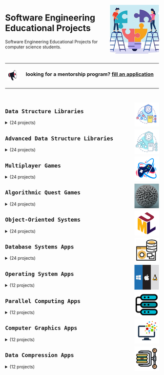 <a href="/Software-Engineering-Educational-Projects/README.md"><img align="right" width="160" src="/logos/software-engineering-educational-projects.png"></img></a>

# Software Engineering Educational Projects
Software Engineering Educational Projects for computer science students.

<br>
<table>
    <tbody>
<tr>
<td align="center" width="10%"><a href="/Mentorship-Programs/README.md"><img src="/icons/announcement.png" width="100%"></img></a></td>
<td align="center" width="90%"><h3>looking for a mentorship program? <a href="/Mentorship-Programs/README.md">fill an application</a></h3><br></td>
</tr>
    </tbody>
</table>
<br>

<a href="/Software-Engineering-Educational-Projects/README.md"><img align="right" width="80" src="/Software-Engineering-Educational-Projects/logos/data-structure-libraries.png"></img></a>

## `Data Structure Libraries`

<details>
    <summary>(24 projects)</summary>
    <br>
<table>
    <thead>
        <tr>
<th width="120px" align="center">Array Library</th>
<th width="120px" align="center">Stack Array Based Library</th>
<th width="120px" align="center">Queue Array Based Library</th>
<th width="120px" align="center">Deque Array Based Library</th>
<th width="120px" align="center">Linked List Library</th>
<th width="120px" align="center">Stack Linked List Based Library</th>
<th width="120px" align="center">Queue Linked List Based Library</th>
<th width="120px" align="center">Deque Linked List Based Library</th>
        </tr>
    </thead>
    <tbody>
<td align="center"><a href="/Software-Engineering-Educational-Projects/README.md">
<img width="100%" src="/Software-Engineering-Educational-Projects/logos/array-library.png"></img></a></td>
<td align="center"><a href="/Software-Engineering-Educational-Projects/README.md">
<img width="100%" src="/Software-Engineering-Educational-Projects/logos/stack-library.png"></img></a></td>
<td align="center"><a href="/Software-Engineering-Educational-Projects/README.md">
<img width="100%" src="/Software-Engineering-Educational-Projects/logos/queue-library.png"></img></a></td>
<td align="center"><a href="/Software-Engineering-Educational-Projects/README.md">
<img width="100%" src="/Software-Engineering-Educational-Projects/logos/deque-library.png"></img></a></td>
<td align="center"><a href="/Software-Engineering-Educational-Projects/README.md">
<img width="100%" src="/Software-Engineering-Educational-Projects/logos/linked-list-library.png"></img></a></td>
<td align="center"><a href="/Software-Engineering-Educational-Projects/README.md">
<img width="100%" src="/Software-Engineering-Educational-Projects/logos/stack-library.png"></img></a></td>
<td align="center"><a href="/Software-Engineering-Educational-Projects/README.md">
<img width="100%" src="/Software-Engineering-Educational-Projects/logos/queue-library.png"></img></a></td>
<td align="center"><a href="/Software-Engineering-Educational-Projects/README.md">
<img width="100%" src="/Software-Engineering-Educational-Projects/logos/deque-library.png"></img></a></td>
    </tbody>
    <thead>
        <tr>
<th width="120px" align="center">Binary Search Tree Library</th>
<th width="120px" align="center">AVL Tree Library</th>
<th width="120px" align="center">Red Black Tree Library</th>
<th width="120px" align="center">Splay Tree Library</th>
<th width="120px" align="center">Trie Library</th>
<th width="120px" align="center">Disjoint Set Library</th>
<th width="120px" align="center">Segment Tree Library</th>
<th width="120px" align="center">Binary Indexed Tree Library</th>
        </tr>
    </thead>
    <tbody>
<td align="center"><a href="/Software-Engineering-Educational-Projects/README.md">
<img width="100%" src="/Software-Engineering-Educational-Projects/logos/binary-search-tree-library.png"></img></a></td>
<td align="center"><a href="/Software-Engineering-Educational-Projects/README.md">
<img width="100%" src="/Software-Engineering-Educational-Projects/logos/avl-tree-library.png"></img></a></td>
<td align="center"><a href="/Software-Engineering-Educational-Projects/README.md">
<img width="100%" src="/Software-Engineering-Educational-Projects/logos/red-black-tree-library.png"></img></a></td>
<td align="center"><a href="/Software-Engineering-Educational-Projects/README.md">
<img width="100%" src="/Software-Engineering-Educational-Projects/logos/splay-tree-library.png"></img></a></td>
<td align="center"><a href="/Software-Engineering-Educational-Projects/README.md">
<img width="100%" src="/Software-Engineering-Educational-Projects/logos/trie-library.png"></img></a></td>
<td align="center"><a href="/Software-Engineering-Educational-Projects/README.md">
<img width="100%" src="/Software-Engineering-Educational-Projects/logos/disjoint-set-library.png"></img></a></td>
<td align="center"><a href="/Software-Engineering-Educational-Projects/README.md">
<img width="100%" src="/Software-Engineering-Educational-Projects/logos/segment-tree-library.png"></img></a></td>
<td align="center"><a href="/Software-Engineering-Educational-Projects/README.md">
<img width="100%" src="/Software-Engineering-Educational-Projects/logos/binary-indexed-tree-library.png"></img></a></td>
    </tbody>
    <thead>
        <tr>
<th width="120px" align="center">Binary Heap Library</th>
<th width="120px" align="center">Binomial Heap Library</th>
<th width="120px" align="center">Fibonacci Heap Library</th>
<th width="120px" align="center">Pairing Heap Library</th>
<th width="120px" align="center">Hash Map Library</th>
<th width="120px" align="center">Open Addressing Hash Table Library</th>
<th width="120px" align="center">Chained Hash Table Library</th>
<th width="120px" align="center">Double Hashing Hash Table Library</th>
        </tr>
    </thead>
    <tbody>
<td align="center"><a href="/Software-Engineering-Educational-Projects/README.md">
<img width="100%" src="/Software-Engineering-Educational-Projects/logos/binary-heap-library.png"></img></a></td>
<td align="center"><a href="/Software-Engineering-Educational-Projects/README.md">
<img width="100%" src="/Software-Engineering-Educational-Projects/logos/binomial-heap-library.png"></img></a></td>
<td align="center"><a href="/Software-Engineering-Educational-Projects/README.md">
<img width="100%" src="/Software-Engineering-Educational-Projects/logos/fibonacci-heap-library.png"></img></a></td>
<td align="center"><a href="/Software-Engineering-Educational-Projects/README.md">
<img width="100%" src="/Software-Engineering-Educational-Projects/logos/pairing-heap-library.png"></img></a></td>
<td align="center"><a href="/Software-Engineering-Educational-Projects/README.md">
<img width="100%" src="/Software-Engineering-Educational-Projects/logos/hash-map-library.png"></img></a></td>
<td align="center"><a href="/Software-Engineering-Educational-Projects/README.md">
<img width="100%" src="/Software-Engineering-Educational-Projects/logos/open-addressing-hash-table-library.png"></img></a></td>
<td align="center"><a href="/Software-Engineering-Educational-Projects/README.md">
<img width="100%" src="/Software-Engineering-Educational-Projects/logos/chained-hash-table-library.png"></img></a></td>
<td align="center"><a href="/Software-Engineering-Educational-Projects/README.md">
<img width="100%" src="/Software-Engineering-Educational-Projects/logos/double-hashing-hash-table-library.png"></img></a></td>
    </tbody>
</table>
</details>


<a href="/Software-Engineering-Educational-Projects/README.md"><img align="right" width="80" src="/Software-Engineering-Educational-Projects/logos/advanced-data-structure-libraries.png"></img></a>

## `Advanced Data Structure Libraries`

<details>
    <summary>(24 projects)</summary>
    <br>
<table>
    <thead>
        <tr>
<th width="120px" align="center">Treap Library</th>
<th width="120px" align="center">Interval Tree Library</th>
<th width="120px" align="center">K-D Tree Library</th>
<th width="120px" align="center">AA Tree Library</th>
<th width="120px" align="center">Cartesian Tree Library</th>
<th width="120px" align="center">2-3 Tree Library</th>
<th width="120px" align="center">Scapegoat Tree Library</th>
<th width="120px" align="center">Link-Cut Tree Library</th>
        </tr>
    </thead>
    <tbody>
<td align="center"><a href="/Software-Engineering-Educational-Projects/README.md">
<img width="100%" src="/Software-Engineering-Educational-Projects/logos/treap-library.png"></img></a></td>
<td align="center"><a href="/Software-Engineering-Educational-Projects/README.md">
<img width="100%" src="/Software-Engineering-Educational-Projects/logos/interval-tree-library.png"></img></a></td>
<td align="center"><a href="/Software-Engineering-Educational-Projects/README.md">
<img width="100%" src="/Software-Engineering-Educational-Projects/logos/k-d-tree-library.png"></img></a></td>
<td align="center"><a href="/Software-Engineering-Educational-Projects/README.md">
<img width="100%" src="/Software-Engineering-Educational-Projects/logos/aa-tree-library.png"></img></a></td>
<td align="center"><a href="/Software-Engineering-Educational-Projects/README.md">
<img width="100%" src="/Software-Engineering-Educational-Projects/logos/cartesian-tree-library.png"></img></a></td>
<td align="center"><a href="/Software-Engineering-Educational-Projects/README.md">
<img width="100%" src="/Software-Engineering-Educational-Projects/logos/2-3-tree-library.png"></img></a></td>
<td align="center"><a href="/Software-Engineering-Educational-Projects/README.md">
<img width="100%" src="/Software-Engineering-Educational-Projects/logos/scapegoat-tree-library.png"></img></a></td>
<td align="center"><a href="/Software-Engineering-Educational-Projects/README.md">
<img width="100%" src="/Software-Engineering-Educational-Projects/logos/link-cut-tree-library.png"></img></a></td>
    </tbody>
    <thead>
        <tr>
<th width="120px" align="center">Skip List Library</th>
<th width="120px" align="center">B-Tree Library</th>
<th width="120px" align="center">R-Tree Library</th>
<th width="120px" align="center">K-ary Tree Library</th>
<th width="120px" align="center">Cuckoo Hash Table Library</th>
<th width="120px" align="center">Robin Hood Hash Table Library</th>
<th width="120px" align="center">Hopscotch Hash Table Library</th>
<th width="120px" align="center">Dynamic Perfect Hash Table Library</th>
        </tr>
    </thead>
    <tbody>
<td align="center"><a href="/Software-Engineering-Educational-Projects/README.md">
<img width="100%" src="/Software-Engineering-Educational-Projects/logos/skip-list-library.png"></img></a></td>
<td align="center"><a href="/Software-Engineering-Educational-Projects/README.md">
<img width="100%" src="/Software-Engineering-Educational-Projects/logos/b-tree-library.png"></img></a></td>
<td align="center"><a href="/Software-Engineering-Educational-Projects/README.md">
<img width="100%" src="/Software-Engineering-Educational-Projects/logos/r-tree-library.png"></img></a></td>
<td align="center"><a href="/Software-Engineering-Educational-Projects/README.md">
<img width="100%" src="/Software-Engineering-Educational-Projects/logos/k-ary-tree-library.png"></img></a></td>
<td align="center"><a href="/Software-Engineering-Educational-Projects/README.md">
<img width="100%" src="/Software-Engineering-Educational-Projects/logos/cuckoo-hash-table-library.png"></img></a></td>
<td align="center"><a href="/Software-Engineering-Educational-Projects/README.md">
<img width="100%" src="/Software-Engineering-Educational-Projects/logos/robin-hood-hash-table-library.png"></img></a></td>
<td align="center"><a href="/Software-Engineering-Educational-Projects/README.md">
<img width="100%" src="/Software-Engineering-Educational-Projects/logos/hopscotch-hash-table-library.png"></img></a></td>
<td align="center"><a href="/Software-Engineering-Educational-Projects/README.md">
<img width="100%" src="/Software-Engineering-Educational-Projects/logos/dynamic-perfect-hash-table-library.png"></img></a></td>
    </tbody>
    <thead>
        <tr>
<th width="120px" align="center">Suffix Array Library</th>
<th width="120px" align="center">Suffix Tree Library</th>
<th width="120px" align="center">Suffix Automaton Library</th>
<th width="120px" align="center">Sparse Suffix Array/Tree Library</th>
<th width="120px" align="center">Generalized Suffix Array/Tree Library</th>
<th width="120px" align="center">Dynamic Suffix Array/Tree Library</th>
<th width="120px" align="center">Online Suffix Array/Tree Library</th>
<th width="120px" align="center">Compressed Suffix Array/Tree Library</th>
        </tr>
    </thead>
    <tbody>
<td align="center"><a href="/Software-Engineering-Educational-Projects/README.md">
<img width="100%" src="/Software-Engineering-Educational-Projects/logos/suffix-array-library.png"></img></a></td>
<td align="center"><a href="/Software-Engineering-Educational-Projects/README.md">
<img width="100%" src="/Software-Engineering-Educational-Projects/logos/suffix-tree-library.png"></img></a></td>
<td align="center"><a href="/Software-Engineering-Educational-Projects/README.md">
<img width="100%" src="/Software-Engineering-Educational-Projects/logos/suffix-automaton-library.png"></img></a></td>
<td align="center"><a href="/Software-Engineering-Educational-Projects/README.md">
<img width="100%" src="/Software-Engineering-Educational-Projects/logos/sparse-suffix-array-tree-library.png"></img></a></td>
<td align="center"><a href="/Software-Engineering-Educational-Projects/README.md">
<img width="100%" src="/Software-Engineering-Educational-Projects/logos/generalized-suffix-array-tree-library.png"></img></a></td>
<td align="center"><a href="/Software-Engineering-Educational-Projects/README.md">
<img width="100%" src="/Software-Engineering-Educational-Projects/logos/dynamic-suffix-array-tree-library.png"></img></a></td>
<td align="center"><a href="/Software-Engineering-Educational-Projects/README.md">
<img width="100%" src="/Software-Engineering-Educational-Projects/logos/online-suffix-array-tree-library.png"></img></a></td>
<td align="center"><a href="/Software-Engineering-Educational-Projects/README.md">
<img width="100%" src="/Software-Engineering-Educational-Projects/logos/compressed-suffix-array-tree-library.png"></img></a></td>
    </tbody>
</table>
</details>


<a href="/Software-Engineering-Educational-Projects/README.md"><img align="right" width="80" src="/Software-Engineering-Educational-Projects/logos/multiplayer-games.png"></img></a>

## `Multiplayer Games`

<details>
    <summary>(24 projects)</summary>
    <br>
<table>
    <thead>
        <tr>
<th width="120px" align="center">Tic Tac Toe Game</th>
<th width="120px" align="center">SOS Game</th>
<th width="120px" align="center">Reversi Game</th>
<th width="120px" align="center">Draughts Game</th>
<th width="120px" align="center">Ultimate Tic Tac Toe Game</th>
<th width="120px" align="center">Battleship Game</th>
<th width="120px" align="center">Alphago Game</th>
<th width="120px" align="center">Chess Game</th>
        </tr>
    </thead>
    <tbody>
<td align="center"><a href="/Software-Engineering-Educational-Projects/README.md">
<img width="100%" src="/Software-Engineering-Educational-Projects/logos/tic-tac-toe-game.png"></img></a></td>
<td align="center"><a href="/Software-Engineering-Educational-Projects/README.md">
<img width="100%" src="/Software-Engineering-Educational-Projects/logos/sos-game.png"></img></a></td>
<td align="center"><a href="/Software-Engineering-Educational-Projects/README.md">
<img width="100%" src="/Software-Engineering-Educational-Projects/logos/reversi-game.png"></img></a></td>
<td align="center"><a href="/Software-Engineering-Educational-Projects/README.md">
<img width="100%" src="/Software-Engineering-Educational-Projects/logos/draughts-game.png"></img></a></td>
<td align="center"><a href="/Software-Engineering-Educational-Projects/README.md">
<img width="100%" src="/Software-Engineering-Educational-Projects/logos/ultimate-tic-tac-toe-game.png"></img></a></td>
<td align="center"><a href="/Software-Engineering-Educational-Projects/README.md">
<img width="100%" src="/Software-Engineering-Educational-Projects/logos/battleship-game.png"></img></a></td>
<td align="center"><a href="/Software-Engineering-Educational-Projects/README.md">
<img width="100%" src="/Software-Engineering-Educational-Projects/logos/alphago-game.png"></img></a></td>
<td align="center"><a href="/Software-Engineering-Educational-Projects/README.md">
<img width="100%" src="/Software-Engineering-Educational-Projects/logos/chess-game.png"></img></a></td>
    </tbody>
    <thead>
        <tr>
<th width="120px" align="center">Dots and Boxes Game</th>
<th width="120px" align="center">Connect Four Game</th>
<th width="120px" align="center">Gomoku Game</th>
<th width="120px" align="center">Snakes and Ladders Game</th>
<th width="120px" align="center">Hex Game</th>
<th width="120px" align="center">Yahtzee Game</th>
<th width="120px" align="center">Bingo Game</th>
<th width="120px" align="center">Ludo Game</th>
        </tr>
    </thead>
    <tbody>
<td align="center"><a href="/Software-Engineering-Educational-Projects/README.md">
<img width="100%" src="/Software-Engineering-Educational-Projects/logos/dots-and-boxes-game.png"></img></a></td>
<td align="center"><a href="/Software-Engineering-Educational-Projects/README.md">
<img width="100%" src="/Software-Engineering-Educational-Projects/logos/connect-four-game.png"></img></a></td>
<td align="center"><a href="/Software-Engineering-Educational-Projects/README.md">
<img width="100%" src="/Software-Engineering-Educational-Projects/logos/gomoku-game.png"></img></a></td>
<td align="center"><a href="/Software-Engineering-Educational-Projects/README.md">
<img width="100%" src="/Software-Engineering-Educational-Projects/logos/snakes-and-ladders-game.png"></img></a></td>
<td align="center"><a href="/Software-Engineering-Educational-Projects/README.md">
<img width="100%" src="/Software-Engineering-Educational-Projects/logos/hex-game.png"></img></a></td>
<td align="center"><a href="/Software-Engineering-Educational-Projects/README.md">
<img width="100%" src="/Software-Engineering-Educational-Projects/logos/yahtzee-game.png"></img></a></td>
<td align="center"><a href="/Software-Engineering-Educational-Projects/README.md">
<img width="100%" src="/Software-Engineering-Educational-Projects/logos/bingo-game.png"></img></a></td>
<td align="center"><a href="/Software-Engineering-Educational-Projects/README.md">
<img width="100%" src="/Software-Engineering-Educational-Projects/logos/ludo-game.png"></img></a></td>
    </tbody>
    <thead>
        <tr>
<th width="120px" align="center">Pig Dice Game</th>
<th width="120px" align="center">Dice Magic Game</th>
<th width="120px" align="center">Chess Endgame Game</th>
<th width="120px" align="center">Word Search Game</th>
<th width="120px" align="center">Race to 100 Game</th>
<th width="120px" align="center">Farkle Game</th>
<th width="120px" align="center">Knock Out Game</th>
<th width="120px" align="center">Left Center Right Game</th>
        </tr>
    </thead>
    <tbody>
<td align="center"><a href="/Software-Engineering-Educational-Projects/README.md">
<img width="100%" src="/Software-Engineering-Educational-Projects/logos/pig-dice-game.png"></img></a></td>
<td align="center"><a href="/Software-Engineering-Educational-Projects/README.md">
<img width="100%" src="/Software-Engineering-Educational-Projects/logos/dice-magic-game.png"></img></a></td>
<td align="center"><a href="/Software-Engineering-Educational-Projects/README.md">
<img width="100%" src="/Software-Engineering-Educational-Projects/logos/chess-endgame-game.png"></img></a></td>
<td align="center"><a href="/Software-Engineering-Educational-Projects/README.md">
<img width="100%" src="/Software-Engineering-Educational-Projects/logos/word-search-game.png"></img></a></td>
<td align="center"><a href="/Software-Engineering-Educational-Projects/README.md">
<img width="100%" src="/Software-Engineering-Educational-Projects/logos/race-to-100-game.png"></img></a></td>
<td align="center"><a href="/Software-Engineering-Educational-Projects/README.md">
<img width="100%" src="/Software-Engineering-Educational-Projects/logos/farkle-game.png"></img></a></td>
<td align="center"><a href="/Software-Engineering-Educational-Projects/README.md">
<img width="100%" src="/Software-Engineering-Educational-Projects/logos/knock-out-game.png"></img></a></td>
<td align="center"><a href="/Software-Engineering-Educational-Projects/README.md">
<img width="100%" src="/Software-Engineering-Educational-Projects/logos/left-center-right-game.png"></img></a></td>
    </tbody>
</table>
</details>


<a href="/Software-Engineering-Educational-Projects/README.md"><img align="right" width="80" src="/Software-Engineering-Educational-Projects/logos/algorithmic-quest-games.png"></img></a>

## `Algorithmic Quest Games`

<details>
    <summary>(24 projects)</summary>
    <br>
<table>
    <thead>
        <tr>
<th width="120px" align="center">Eight Puzzle Game</th>
<th width="120px" align="center">Sudoku Game</th>
<th width="120px" align="center">Match Cards Game</th>
<th width="120px" align="center">Minesweeper Game</th>
<th width="120px" align="center">Zuma Game</th>
<th width="120px" align="center">Snake Game</th>
<th width="120px" align="center">Cube Block Game</th>
<th width="120px" align="center">Ball Sort Game</th>
        </tr>
    </thead>
    <tbody>
<td align="center"><a href="/Software-Engineering-Educational-Projects/README.md">
<img width="100%" src="/Software-Engineering-Educational-Projects/logos/eight-puzzle-game.png"></img></a></td>
<td align="center"><a href="/Software-Engineering-Educational-Projects/README.md">
<img width="100%" src="/Software-Engineering-Educational-Projects/logos/sudoku-game.png"></img></a></td>
<td align="center"><a href="/Software-Engineering-Educational-Projects/README.md">
<img width="100%" src="/Software-Engineering-Educational-Projects/logos/match-cards-game.png"></img></a></td>
<td align="center"><a href="/Software-Engineering-Educational-Projects/README.md">
<img width="100%" src="/Software-Engineering-Educational-Projects/logos/minesweeper-game.png"></img></a></td>
<td align="center"><a href="/Software-Engineering-Educational-Projects/README.md">
<img width="100%" src="/Software-Engineering-Educational-Projects/logos/zuma-game.png"></img></a></td>
<td align="center"><a href="/Software-Engineering-Educational-Projects/README.md">
<img width="100%" src="/Software-Engineering-Educational-Projects/logos/snake-game.png"></img></a></td>
<td align="center"><a href="/Software-Engineering-Educational-Projects/README.md">
<img width="100%" src="/Software-Engineering-Educational-Projects/logos/cube-block-game.png"></img></a></td>
<td align="center"><a href="/Software-Engineering-Educational-Projects/README.md">
<img width="100%" src="/Software-Engineering-Educational-Projects/logos/ball-sort-game.png"></img></a></td>
    </tbody>
    <thead>
        <tr>
<th width="120px" align="center">2048 Game</th>
<th width="120px" align="center">Merge Wood Game</th>
<th width="120px" align="center">Merge Block Game</th>
<th width="120px" align="center">2248 Game</th>
<th width="120px" align="center">Pacman Game</th>
<th width="120px" align="center">Maze Game</th>
<th width="120px" align="center">Knights Tour Game</th>
<th width="120px" align="center">Eight Queens Game</th>
        </tr>
    </thead>
    <tbody>
<td align="center"><a href="/Software-Engineering-Educational-Projects/README.md">
<img width="100%" src="/Software-Engineering-Educational-Projects/logos/2048-game.png"></img></a></td>
<td align="center"><a href="/Software-Engineering-Educational-Projects/README.md">
<img width="100%" src="/Software-Engineering-Educational-Projects/logos/merge-wood-game.png"></img></a></td>
<td align="center"><a href="/Software-Engineering-Educational-Projects/README.md">
<img width="100%" src="/Software-Engineering-Educational-Projects/logos/merge-block-game.png"></img></a></td>
<td align="center"><a href="/Software-Engineering-Educational-Projects/README.md">
<img width="100%" src="/Software-Engineering-Educational-Projects/logos/2248-game.png"></img></a></td>
<td align="center"><a href="/Software-Engineering-Educational-Projects/README.md">
<img width="100%" src="/Software-Engineering-Educational-Projects/logos/pacman-game.png"></img></a></td>
<td align="center"><a href="/Software-Engineering-Educational-Projects/README.md">
<img width="100%" src="/Software-Engineering-Educational-Projects/logos/maze-game.png"></img></a></td>
<td align="center"><a href="/Software-Engineering-Educational-Projects/README.md">
<img width="100%" src="/Software-Engineering-Educational-Projects/logos/knights-tour-game.png"></img></a></td>
<td align="center"><a href="/Software-Engineering-Educational-Projects/README.md">
<img width="100%" src="/Software-Engineering-Educational-Projects/logos/eight-queens-game.png"></img></a></td>
    </tbody>
    <thead>
        <tr>
<th width="120px" align="center">Multi Sudoku Game</th>
<th width="120px" align="center">Slitherlink Game</th>
<th width="120px" align="center">Make Ten Drop Game</th>
<th width="120px" align="center">Spots Connect Game</th>
<th width="120px" align="center">Blokus Game</th>
<th width="120px" align="center">Blockudoku Game</th>
<th width="120px" align="center">Fruit Master Game</th>
<th width="120px" align="center">Bubble Poke Game</th>
        </tr>
    </thead>
    <tbody>
<td align="center"><a href="/Software-Engineering-Educational-Projects/README.md">
<img width="100%" src="/Software-Engineering-Educational-Projects/logos/multi-sudoku-game.png"></img></a></td>
<td align="center"><a href="/Software-Engineering-Educational-Projects/README.md">
<img width="100%" src="/Software-Engineering-Educational-Projects/logos/slitherlink-game.png"></img></a></td>
<td align="center"><a href="/Software-Engineering-Educational-Projects/README.md">
<img width="100%" src="/Software-Engineering-Educational-Projects/logos/make-ten-drop-game.png"></img></a></td>
<td align="center"><a href="/Software-Engineering-Educational-Projects/README.md">
<img width="100%" src="/Software-Engineering-Educational-Projects/logos/spots-connect-game.png"></img></a></td>
<td align="center"><a href="/Software-Engineering-Educational-Projects/README.md">
<img width="100%" src="/Software-Engineering-Educational-Projects/logos/blokus-game.png"></img></a></td>
<td align="center"><a href="/Software-Engineering-Educational-Projects/README.md">
<img width="100%" src="/Software-Engineering-Educational-Projects/logos/blockudoku-game.png"></img></a></td>
<td align="center"><a href="/Software-Engineering-Educational-Projects/README.md">
<img width="100%" src="/Software-Engineering-Educational-Projects/logos/fruit-master-game.png"></img></a></td>
<td align="center"><a href="/Software-Engineering-Educational-Projects/README.md">
<img width="100%" src="/Software-Engineering-Educational-Projects/logos/bubble-poke-game.png"></img></a></td>
    </tbody>
</table>
</details>


<a href="/Software-Engineering-Educational-Projects/README.md"><img align="right" width="80" src="/Software-Engineering-Educational-Projects/logos/object-oriented-systems.png"></img></a>

## `Object-Oriented Systems`

<details>
    <summary>(24 projects)</summary>
    <br>
<table>
    <thead>
        <tr>
<th width="120px" align="center">Mobile Contacts System</th>
<th width="120px" align="center">Restaurant Orders System</th>
<th width="120px" align="center">Issue Tracking System</th>
<th width="120px" align="center">Ticketing System</th>
<th width="120px" align="center">Equation Solver</th>
<th width="120px" align="center">Airport System</th>
<th width="120px" align="center">Company System</th>
<th width="120px" align="center">School System</th>
        </tr>
    </thead>
    <tbody>
<td align="center"><a href="/Software-Engineering-Educational-Projects/README.md">
<img width="100%" src="/Software-Engineering-Educational-Projects/logos/mobile-contacts-system.png"></img></a></td>
<td align="center"><a href="/Software-Engineering-Educational-Projects/README.md">
<img width="100%" src="/Software-Engineering-Educational-Projects/logos/restaurant-orders-system.png"></img></a></td>
<td align="center"><a href="/Software-Engineering-Educational-Projects/README.md">
<img width="100%" src="/Software-Engineering-Educational-Projects/logos/issue-tracking-system.png"></img></a></td>
<td align="center"><a href="/Software-Engineering-Educational-Projects/README.md">
<img width="100%" src="/Software-Engineering-Educational-Projects/logos/ticketing-system.png"></img></a></td>
<td align="center"><a href="/Software-Engineering-Educational-Projects/README.md">
<img width="100%" src="/Software-Engineering-Educational-Projects/logos/equation-solver.png"></img></a></td>
<td align="center"><a href="/Software-Engineering-Educational-Projects/README.md">
<img width="100%" src="/Software-Engineering-Educational-Projects/logos/airport-system.png"></img></a></td>
<td align="center"><a href="/Software-Engineering-Educational-Projects/README.md">
<img width="100%" src="/Software-Engineering-Educational-Projects/logos/company-system.png"></img></a></td>
<td align="center"><a href="/Software-Engineering-Educational-Projects/README.md">
<img width="100%" src="/Software-Engineering-Educational-Projects/logos/school-system.png"></img></a></td>
    </tbody>
    <thead>
        <tr>
<th width="120px" align="center">Library System</th>
<th width="120px" align="center">Bank System</th>
<th width="120px" align="center">Champions League System</th>
<th width="120px" align="center">Building System</th>
<th width="120px" align="center">Hospital System</th>
<th width="120px" align="center">University System</th>
<th width="120px" align="center">Cinema System</th>
<th width="120px" align="center">E-Commerce System</th>
        </tr>
    </thead>
    <tbody>
<td align="center"><a href="/Software-Engineering-Educational-Projects/README.md">
<img width="100%" src="/Software-Engineering-Educational-Projects/logos/library-system.png"></img></a></td>
<td align="center"><a href="/Software-Engineering-Educational-Projects/README.md">
<img width="100%" src="/Software-Engineering-Educational-Projects/logos/bank-system.png"></img></a></td>
<td align="center"><a href="/Software-Engineering-Educational-Projects/README.md">
<img width="100%" src="/Software-Engineering-Educational-Projects/logos/champions-league-system.png"></img></a></td>
<td align="center"><a href="/Software-Engineering-Educational-Projects/README.md">
<img width="100%" src="/Software-Engineering-Educational-Projects/logos/building-system.png"></img></a></td>
<td align="center"><a href="/Software-Engineering-Educational-Projects/README.md">
<img width="100%" src="/Software-Engineering-Educational-Projects/logos/hospital-system.png"></img></a></td>
<td align="center"><a href="/Software-Engineering-Educational-Projects/README.md">
<img width="100%" src="/Software-Engineering-Educational-Projects/logos/university-system.png"></img></a></td>
<td align="center"><a href="/Software-Engineering-Educational-Projects/README.md">
<img width="100%" src="/Software-Engineering-Educational-Projects/logos/cinema-system.png"></img></a></td>
<td align="center"><a href="/Software-Engineering-Educational-Projects/README.md">
<img width="100%" src="/Software-Engineering-Educational-Projects/logos/e-commerce-system.png"></img></a></td>
    </tbody>
    <thead>
        <tr>
<th width="120px" align="center">Cooking System</th>
<th width="120px" align="center">Clinic System</th>
<th width="120px" align="center">Hotel System</th>
<th width="120px" align="center">Radio System</th>
<th width="120px" align="center">Railway Station System</th>
<th width="120px" align="center">Theater System</th>
<th width="120px" align="center">Grid Games</th>
<th width="120px" align="center">Dice Games</th>
        </tr>
    </thead>
    <tbody>
<td align="center"><a href="/Software-Engineering-Educational-Projects/README.md">
<img width="100%" src="/Software-Engineering-Educational-Projects/logos/cooking-system.png"></img></a></td>
<td align="center"><a href="/Software-Engineering-Educational-Projects/README.md">
<img width="100%" src="/Software-Engineering-Educational-Projects/logos/clinic-system.png"></img></a></td>
<td align="center"><a href="/Software-Engineering-Educational-Projects/README.md">
<img width="100%" src="/Software-Engineering-Educational-Projects/logos/hotel-system.png"></img></a></td>
<td align="center"><a href="/Software-Engineering-Educational-Projects/README.md">
<img width="100%" src="/Software-Engineering-Educational-Projects/logos/radio-system.png"></img></a></td>
<td align="center"><a href="/Software-Engineering-Educational-Projects/README.md">
<img width="100%" src="/Software-Engineering-Educational-Projects/logos/railway-station-system.png"></img></a></td>
<td align="center"><a href="/Software-Engineering-Educational-Projects/README.md">
<img width="100%" src="/Software-Engineering-Educational-Projects/logos/theater-system.png"></img></a></td>
<td align="center"><a href="/Software-Engineering-Educational-Projects/README.md">
<img width="100%" src="/Software-Engineering-Educational-Projects/logos/grid-games.png"></img></a></td>
<td align="center"><a href="/Software-Engineering-Educational-Projects/README.md">
<img width="100%" src="/Software-Engineering-Educational-Projects/logos/dice-games.png"></img></a></td>
    </tbody>
</table>
</details>


<a href="/Software-Engineering-Educational-Projects/README.md"><img align="right" width="80" src="/Software-Engineering-Educational-Projects/logos/database-systems-apps.png"></img></a>

## `Database Systems Apps`

<details>
    <summary>(24 projects)</summary>
    <br>
<table>
    <thead>
        <tr>
<th width="120px" align="center">Mobile Contacts System</th>
<th width="120px" align="center">Restaurant Orders System</th>
<th width="120px" align="center">Issue Tracking System</th>
<th width="120px" align="center">Ticketing System</th>
<th width="120px" align="center">Equation Solver</th>
<th width="120px" align="center">Airport System</th>
<th width="120px" align="center">Company System</th>
<th width="120px" align="center">School System</th>
        </tr>
    </thead>
    <tbody>
<td align="center"><a href="/Software-Engineering-Educational-Projects/README.md">
<img width="100%" src="/Software-Engineering-Educational-Projects/logos/mobile-contacts-system.png"></img></a></td>
<td align="center"><a href="/Software-Engineering-Educational-Projects/README.md">
<img width="100%" src="/Software-Engineering-Educational-Projects/logos/restaurant-orders-system.png"></img></a></td>
<td align="center"><a href="/Software-Engineering-Educational-Projects/README.md">
<img width="100%" src="/Software-Engineering-Educational-Projects/logos/issue-tracking-system.png"></img></a></td>
<td align="center"><a href="/Software-Engineering-Educational-Projects/README.md">
<img width="100%" src="/Software-Engineering-Educational-Projects/logos/ticketing-system.png"></img></a></td>
<td align="center"><a href="/Software-Engineering-Educational-Projects/README.md">
<img width="100%" src="/Software-Engineering-Educational-Projects/logos/equation-solver.png"></img></a></td>
<td align="center"><a href="/Software-Engineering-Educational-Projects/README.md">
<img width="100%" src="/Software-Engineering-Educational-Projects/logos/airport-system.png"></img></a></td>
<td align="center"><a href="/Software-Engineering-Educational-Projects/README.md">
<img width="100%" src="/Software-Engineering-Educational-Projects/logos/company-system.png"></img></a></td>
<td align="center"><a href="/Software-Engineering-Educational-Projects/README.md">
<img width="100%" src="/Software-Engineering-Educational-Projects/logos/school-system.png"></img></a></td>
    </tbody>
    <thead>
        <tr>
<th width="120px" align="center">Library System</th>
<th width="120px" align="center">Bank System</th>
<th width="120px" align="center">Champions League System</th>
<th width="120px" align="center">Building System</th>
<th width="120px" align="center">Hospital System</th>
<th width="120px" align="center">University System</th>
<th width="120px" align="center">Cinema System</th>
<th width="120px" align="center">E-Commerce System</th>
        </tr>
    </thead>
    <tbody>
<td align="center"><a href="/Software-Engineering-Educational-Projects/README.md">
<img width="100%" src="/Software-Engineering-Educational-Projects/logos/library-system.png"></img></a></td>
<td align="center"><a href="/Software-Engineering-Educational-Projects/README.md">
<img width="100%" src="/Software-Engineering-Educational-Projects/logos/bank-system.png"></img></a></td>
<td align="center"><a href="/Software-Engineering-Educational-Projects/README.md">
<img width="100%" src="/Software-Engineering-Educational-Projects/logos/champions-league-system.png"></img></a></td>
<td align="center"><a href="/Software-Engineering-Educational-Projects/README.md">
<img width="100%" src="/Software-Engineering-Educational-Projects/logos/building-system.png"></img></a></td>
<td align="center"><a href="/Software-Engineering-Educational-Projects/README.md">
<img width="100%" src="/Software-Engineering-Educational-Projects/logos/hospital-system.png"></img></a></td>
<td align="center"><a href="/Software-Engineering-Educational-Projects/README.md">
<img width="100%" src="/Software-Engineering-Educational-Projects/logos/university-system.png"></img></a></td>
<td align="center"><a href="/Software-Engineering-Educational-Projects/README.md">
<img width="100%" src="/Software-Engineering-Educational-Projects/logos/cinema-system.png"></img></a></td>
<td align="center"><a href="/Software-Engineering-Educational-Projects/README.md">
<img width="100%" src="/Software-Engineering-Educational-Projects/logos/e-commerce-system.png"></img></a></td>
    </tbody>
    <thead>
        <tr>
<th width="120px" align="center">Cooking System</th>
<th width="120px" align="center">Clinic System</th>
<th width="120px" align="center">Hotel System</th>
<th width="120px" align="center">Radio System</th>
<th width="120px" align="center">Railway Station System</th>
<th width="120px" align="center">Theater System</th>
<th width="120px" align="center">Grid Games</th>
<th width="120px" align="center">Dice Games</th>
        </tr>
    </thead>
    <tbody>
<td align="center"><a href="/Software-Engineering-Educational-Projects/README.md">
<img width="100%" src="/Software-Engineering-Educational-Projects/logos/cooking-system.png"></img></a></td>
<td align="center"><a href="/Software-Engineering-Educational-Projects/README.md">
<img width="100%" src="/Software-Engineering-Educational-Projects/logos/clinic-system.png"></img></a></td>
<td align="center"><a href="/Software-Engineering-Educational-Projects/README.md">
<img width="100%" src="/Software-Engineering-Educational-Projects/logos/hotel-system.png"></img></a></td>
<td align="center"><a href="/Software-Engineering-Educational-Projects/README.md">
<img width="100%" src="/Software-Engineering-Educational-Projects/logos/radio-system.png"></img></a></td>
<td align="center"><a href="/Software-Engineering-Educational-Projects/README.md">
<img width="100%" src="/Software-Engineering-Educational-Projects/logos/railway-station-system.png"></img></a></td>
<td align="center"><a href="/Software-Engineering-Educational-Projects/README.md">
<img width="100%" src="/Software-Engineering-Educational-Projects/logos/theater-system.png"></img></a></td>
<td align="center"><a href="/Software-Engineering-Educational-Projects/README.md">
<img width="100%" src="/Software-Engineering-Educational-Projects/logos/grid-games.png"></img></a></td>
<td align="center"><a href="/Software-Engineering-Educational-Projects/README.md">
<img width="100%" src="/Software-Engineering-Educational-Projects/logos/dice-games.png"></img></a></td>
    </tbody>
</table>
</details>


<a href="/Software-Engineering-Educational-Projects/README.md"><img align="right" width="80" src="/Software-Engineering-Educational-Projects/logos/operating-system-apps.png"></img></a>

## `Operating System Apps`

<details>
    <summary>(12 projects)</summary>
    <br>
<table>
    <thead>
        <tr>
<th width="120px" align="center">Simple Shell</th>
<th width="120px" align="center">File System Simulator</th>
<th width="120px" align="center">Multithreading Library</th>
<th width="120px" align="center">File Compression Library</th>
<th width="120px" align="center">Process Scheduler Simulator</th>
<th width="120px" align="center">Memory Management System</th>
<th width="120px" align="center">Memory Leak Detector</th>
<th width="120px" align="center">System Monitoring Tool</th>
        </tr>
    </thead>
    <tbody>
<td align="center"><a href="/Software-Engineering-Educational-Projects/README.md">
<img width="100%" src="/Software-Engineering-Educational-Projects/logos/simple-shell.png"></img></a></td>
<td align="center"><a href="/Software-Engineering-Educational-Projects/README.md">
<img width="100%" src="/Software-Engineering-Educational-Projects/logos/file-system-simulator.png"></img></a></td>
<td align="center"><a href="/Software-Engineering-Educational-Projects/README.md">
<img width="100%" src="/Software-Engineering-Educational-Projects/logos/multithreading-library.png"></img></a></td>
<td align="center"><a href="/Software-Engineering-Educational-Projects/README.md">
<img width="100%" src="/Software-Engineering-Educational-Projects/logos/file-compression-library.png"></img></a></td>
<td align="center"><a href="/Software-Engineering-Educational-Projects/README.md">
<img width="100%" src="/Software-Engineering-Educational-Projects/logos/process-scheduler-simulator.png"></img></a></td>
<td align="center"><a href="/Software-Engineering-Educational-Projects/README.md">
<img width="100%" src="/Software-Engineering-Educational-Projects/logos/memory-management-system.png"></img></a></td>
<td align="center"><a href="/Software-Engineering-Educational-Projects/README.md">
<img width="100%" src="/Software-Engineering-Educational-Projects/logos/memory-leak-detector.png"></img></a></td>
<td align="center"><a href="/Software-Engineering-Educational-Projects/README.md">
<img width="100%" src="/Software-Engineering-Educational-Projects/logos/system-monitoring-tool.png"></img></a></td>
    </tbody>
    <thead>
        <tr>
<th width="120px" align="center">Page Replacement Simulator</th>
<th width="120px" align="center">Network Stack Simulator</th>
<th width="120px" align="center">Containerization System</th>
<th width="120px" align="center">Virtual Machine Manager</th>
        </tr>
    </thead>
    <tbody>
<td align="center"><a href="/Software-Engineering-Educational-Projects/README.md">
<img width="100%" src="/Software-Engineering-Educational-Projects/logos/page-replacement-simulator.png"></img></a></td>
<td align="center"><a href="/Software-Engineering-Educational-Projects/README.md">
<img width="100%" src="/Software-Engineering-Educational-Projects/logos/network-stack-simulator.png"></img></a></td>
<td align="center"><a href="/Software-Engineering-Educational-Projects/README.md">
<img width="100%" src="/Software-Engineering-Educational-Projects/logos/containerization-system.png"></img></a></td>
<td align="center"><a href="/Software-Engineering-Educational-Projects/README.md">
<img width="100%" src="/Software-Engineering-Educational-Projects/logos/virtual-machine-manager.png"></img></a></td>
    </tbody>
</table>
</details>


<a href="/Software-Engineering-Educational-Projects/README.md"><img align="right" width="80" src="/Software-Engineering-Educational-Projects/logos/parallel-computing-apps.png"></img></a>

## `Parallel Computing Apps`

<details>
    <summary>(12 projects)</summary>
    <br>
<table>
    <thead>
        <tr>
<th width="120px" align="center">Parallel STLs</th>
<th width="120px" align="center">Parallel 1 Player Games</th>
<th width="120px" align="center">Parallel 2 Player Games</th>
<th width="120px" align="center">Parallel 4 Player Games</th>
<th width="120px" align="center">Parallel Searching Algorithms</th>
<th width="120px" align="center">Parallel Sorting Algorithms</th>
<th width="120px" align="center">Parallel Matrix Calculator</th>
<th width="120px" align="center">Parallel Graph Algorithms</th>
        </tr>
    </thead>
    <tbody>
<td align="center"><a href="/Software-Engineering-Educational-Projects/README.md">
<img width="100%" src="/Software-Engineering-Educational-Projects/logos/parallel-stls.png"></img></a></td>
<td align="center"><a href="/Software-Engineering-Educational-Projects/README.md">
<img width="100%" src="/Software-Engineering-Educational-Projects/logos/parallel-1-player-games.png"></img></a></td>
<td align="center"><a href="/Software-Engineering-Educational-Projects/README.md">
<img width="100%" src="/Software-Engineering-Educational-Projects/logos/parallel-2-player-games.png"></img></a></td>
<td align="center"><a href="/Software-Engineering-Educational-Projects/README.md">
<img width="100%" src="/Software-Engineering-Educational-Projects/logos/parallel-4-player-games.png"></img></a></td>
<td align="center"><a href="/Software-Engineering-Educational-Projects/README.md">
<img width="100%" src="/Software-Engineering-Educational-Projects/logos/parallel-searching-algorithms.png"></img></a></td>
<td align="center"><a href="/Software-Engineering-Educational-Projects/README.md">
<img width="100%" src="/Software-Engineering-Educational-Projects/logos/parallel-sorting-algorithms.png"></img></a></td>
<td align="center"><a href="/Software-Engineering-Educational-Projects/README.md">
<img width="100%" src="/Software-Engineering-Educational-Projects/logos/parallel-matrix-calculator.png"></img></a></td>
<td align="center"><a href="/Software-Engineering-Educational-Projects/README.md">
<img width="100%" src="/Software-Engineering-Educational-Projects/logos/parallel-graph-algorithms.png"></img></a></td>
    </tbody>
    <thead>
        <tr>
<th width="120px" align="center">Parallel Genetic Algorithms</th>
<th width="120px" align="center">Parallel Directory Processing</th>
<th width="120px" align="center">Parallel Painting Tool</th>
<th width="120px" align="center">Parallel Docs Processing</th>
        </tr>
    </thead>
    <tbody>
<td align="center"><a href="/Software-Engineering-Educational-Projects/README.md">
<img width="100%" src="/Software-Engineering-Educational-Projects/logos/parallel-genetic-algorithms.png"></img></a></td>
<td align="center"><a href="/Software-Engineering-Educational-Projects/README.md">
<img width="100%" src="/Software-Engineering-Educational-Projects/logos/parallel-directory-processing.png"></img></a></td>
<td align="center"><a href="/Software-Engineering-Educational-Projects/README.md">
<img width="100%" src="/Software-Engineering-Educational-Projects/logos/parallel-painting-tool.png"></img></a></td>
<td align="center"><a href="/Software-Engineering-Educational-Projects/README.md">
<img width="100%" src="/Software-Engineering-Educational-Projects/logos/parallel-docs-processing.png"></img></a></td>
    </tbody>
</table>
</details>



<a href="/Software-Engineering-Educational-Projects/README.md"><img align="right" width="80" src="/Software-Engineering-Educational-Projects/logos/computer-graphics-apps.png"></img></a>

## `Computer Graphics Apps`

<details>
    <summary>(12 projects)</summary>
    <br>
<table>
    <thead>
        <tr>
<th width="120px" align="center">Bus Stop Simulation</th>
<th width="120px" align="center">Space Fighter Jet</th>
<th width="120px" align="center">Racing Bicycle</th>
<th width="120px" align="center">Classic Fifa</th>
<th width="120px" align="center">Mini Radar</th>
<th width="120px" align="center">Ping Pong</th>
<th width="120px" align="center">Rocket Launching</th>
<th width="120px" align="center">Brick Breaker</th>
        </tr>
    </thead>
    <tbody>
<td align="center"><a href="/Software-Engineering-Educational-Projects/README.md">
<img width="100%" src="/Software-Engineering-Educational-Projects/logos/bus-stop-simulation.png"></img></a></td>
<td align="center"><a href="/Software-Engineering-Educational-Projects/README.md">
<img width="100%" src="/Software-Engineering-Educational-Projects/logos/space-fighter-jet.png"></img></a></td>
<td align="center"><a href="/Software-Engineering-Educational-Projects/README.md">
<img width="100%" src="/Software-Engineering-Educational-Projects/logos/racing-bicycle.png"></img></a></td>
<td align="center"><a href="/Software-Engineering-Educational-Projects/README.md">
<img width="100%" src="/Software-Engineering-Educational-Projects/logos/classic-fifa.png"></img></a></td>
<td align="center"><a href="/Software-Engineering-Educational-Projects/README.md">
<img width="100%" src="/Software-Engineering-Educational-Projects/logos/mini-radar.png"></img></a></td>
<td align="center"><a href="/Software-Engineering-Educational-Projects/README.md">
<img width="100%" src="/Software-Engineering-Educational-Projects/logos/ping-pong.png"></img></a></td>
<td align="center"><a href="/Software-Engineering-Educational-Projects/README.md">
<img width="100%" src="/Software-Engineering-Educational-Projects/logos/rocket-launching.png"></img></a></td>
<td align="center"><a href="/Software-Engineering-Educational-Projects/README.md">
<img width="100%" src="/Software-Engineering-Educational-Projects/logos/brick-breaker.png"></img></a></td>
    </tbody>
    <thead>
        <tr>
<th width="120px" align="center">Walking Robot</th>
<th width="120px" align="center">Solar System</th>
<th width="120px" align="center">Racing Car</th>
<th width="120px" align="center">Airplane Simulator</th>
        </tr>
    </thead>
    <tbody>
<td align="center"><a href="/Software-Engineering-Educational-Projects/README.md">
<img width="100%" src="/Software-Engineering-Educational-Projects/logos/walking-robot.png"></img></a></td>
<td align="center"><a href="/Software-Engineering-Educational-Projects/README.md">
<img width="100%" src="/Software-Engineering-Educational-Projects/logos/solar-system.png"></img></a></td>
<td align="center"><a href="/Software-Engineering-Educational-Projects/README.md">
<img width="100%" src="/Software-Engineering-Educational-Projects/logos/racing-car.png"></img></a></td>
<td align="center"><a href="/Software-Engineering-Educational-Projects/README.md">
<img width="100%" src="/Software-Engineering-Educational-Projects/logos/airplane-simulator.png"></img></a></td>
    </tbody>
</table>
</details>


<a href="/Software-Engineering-Educational-Projects/README.md"><img align="right" width="80" src="/Software-Engineering-Educational-Projects/logos/data-compression-apps.png"></img></a>

## `Data Compression Apps`

<details>
    <summary>(12 projects)</summary>
    <br>
<table>
    <thead>
        <tr>
<th width="120px" align="center">LZ Algorithms</th>
<th width="120px" align="center">Huffman Coding Algorithms</th>
<th width="120px" align="center">RLE and AC Algorithms</th>
<th width="120px" align="center">BWT, BZIP2, DEFLATE Algorithms</th>
<th width="120px" align="center">JPEG and PNG Algorithms</th>
<th width="120px" align="center">GIF and TIFF Algorithms</th>
<th width="120px" align="center">BMP and HEIC Algorithms</th>
<th width="120px" align="center">AVIF and WebP Algorithms</th>
        </tr>
    </thead>
    <tbody>
<td align="center"><a href="/Software-Engineering-Educational-Projects/README.md">
<img width="100%" src="/Software-Engineering-Educational-Projects/logos/lz-algo.png"></img></a></td>
<td align="center"><a href="/Software-Engineering-Educational-Projects/README.md">
<img width="100%" src="/Software-Engineering-Educational-Projects/logos/huffman-coding-algo.png"></img></a></td>
<td align="center"><a href="/Software-Engineering-Educational-Projects/README.md">
<img width="100%" src="/Software-Engineering-Educational-Projects/logos/rle-ac-algo.png"></img></a></td>
<td align="center"><a href="/Software-Engineering-Educational-Projects/README.md">
<img width="100%" src="/Software-Engineering-Educational-Projects/logos/bwt-bzip2-deflate-algo.png"></img></a></td>
<td align="center"><a href="/Software-Engineering-Educational-Projects/README.md">
<img width="100%" src="/Software-Engineering-Educational-Projects/logos/jpeg-png-algo.png"></img></a></td>
<td align="center"><a href="/Software-Engineering-Educational-Projects/README.md">
<img width="100%" src="/Software-Engineering-Educational-Projects/logos/gif-tiff-algo.png"></img></a></td>
<td align="center"><a href="/Software-Engineering-Educational-Projects/README.md">
<img width="100%" src="/Software-Engineering-Educational-Projects/logos/bmp-heic-algo.png"></img></a></td>
<td align="center"><a href="/Software-Engineering-Educational-Projects/README.md">
<img width="100%" src="/Software-Engineering-Educational-Projects/logos/avif-webp-algo.png"></img></a></td>
    </tbody>
    <thead>
        <tr>
<th width="120px" align="center">FLAC and ALAC Algorithms</th>
<th width="120px" align="center">MP3 and AAC Algorithms</th>
<th width="120px" align="center">AMR, Opus, Speex Algorithms</th>
<th width="120px" align="center">GSM 6.10, G.711, G.729 Algorithms</th>
        </tr>
    </thead>
    <tbody>
<td align="center"><a href="/Software-Engineering-Educational-Projects/README.md">
<img width="100%" src="/Software-Engineering-Educational-Projects/logos/flac-alac-algo.png"></img></a></td>
<td align="center"><a href="/Software-Engineering-Educational-Projects/README.md">
<img width="100%" src="/Software-Engineering-Educational-Projects/logos/mp3-aac-algo.png"></img></a></td>
<td align="center"><a href="/Software-Engineering-Educational-Projects/README.md">
<img width="100%" src="/Software-Engineering-Educational-Projects/logos/amr-opus-speex-algo.png"></img></a></td>
<td align="center"><a href="/Software-Engineering-Educational-Projects/README.md">
<img width="100%" src="/Software-Engineering-Educational-Projects/logos/gsm610-g711-g729-algo.png"></img></a></td>
    </tbody>
</table>
</details>
